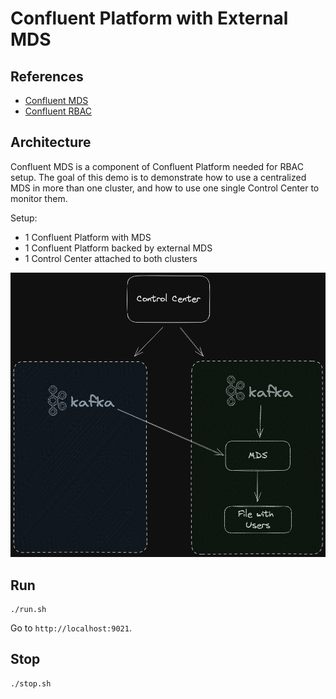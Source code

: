 # Confluent Platform with External MDS

## References

- [Confluent MDS](https://docs.confluent.io/platform/current/kafka/configure-mds/index.html)
- [Confluent RBAC](https://docs.confluent.io/platform/current/security/rbac/index.html)

## Architecture

Confluent MDS is a component of Confluent Platform needed for RBAC setup. The goal of this demo is to demonstrate how to use a centralized MDS in more than one cluster, and how to use one single Control Center to monitor them.

Setup:

- 1 Confluent Platform with MDS
- 1 Confluent Platform backed by external MDS
- 1 Control Center attached to both clusters

![Architecture](external_mds.png)

## Run

```
./run.sh
```

Go to `http://localhost:9021`.

## Stop

```
./stop.sh
```
